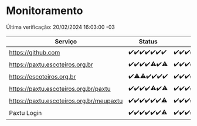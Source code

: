 # Monitoramento

Última verificação: 20/02/2024 16:03:00 -03

|Serviço|Status|Últimas 24h|
|---|---|---|
|https://github.com|<span title="2024-02-13: OK=24">✔️</span><span title="2024-02-14: OK=24">✔️</span><span title="2024-02-15: OK=24">✔️</span><span title="2024-02-16: OK=24">✔️</span><span title="2024-02-17: OK=24">✔️</span><span title="2024-02-18: OK=24">✔️</span><span title="2024-02-19: OK=19">✔️</span>|<span title="19/02/2024 16:04:00 -03 : 200">✔️</span><span title="19/02/2024 17:06:00 -03 : 200">✔️</span><span title="19/02/2024 18:06:00 -03 : 200">✔️</span><span title="19/02/2024 19:04:00 -03 : 200">✔️</span><span title="19/02/2024 20:05:00 -03 : 200">✔️</span><span title="19/02/2024 21:29:00 -03 : 200">✔️</span><span title="19/02/2024 22:37:00 -03 : 200">✔️</span><span title="19/02/2024 23:12:00 -03 : 200">✔️</span><span title="20/02/2024 00:07:00 -03 : 200">✔️</span><span title="20/02/2024 01:08:00 -03 : 200">✔️</span><span title="20/02/2024 02:07:00 -03 : 200">✔️</span><span title="20/02/2024 03:08:00 -03 : 200">✔️</span><span title="20/02/2024 04:06:00 -03 : 200">✔️</span><span title="20/02/2024 05:08:00 -03 : 200">✔️</span><span title="20/02/2024 06:06:00 -03 : 200">✔️</span><span title="20/02/2024 07:06:00 -03 : 200">✔️</span><span title="20/02/2024 08:03:00 -03 : 200">✔️</span><span title="20/02/2024 09:11:00 -03 : 200">✔️</span><span title="20/02/2024 10:06:00 -03 : 200">✔️</span><span title="20/02/2024 11:05:00 -03 : 200">✔️</span><span title="20/02/2024 12:05:00 -03 : 200">✔️</span><span title="20/02/2024 13:07:00 -03 : 200">✔️</span><span title="20/02/2024 14:04:00 -03 : 200">✔️</span><span title="20/02/2024 15:09:00 -03 : 200">✔️</span><span title="20/02/2024 16:03:00 -03 : 200">✔️</span>|
|https://paxtu.escoteiros.org.br|<span title="2024-02-13: OK=24">✔️</span><span title="2024-02-14: OK=24">✔️</span><span title="2024-02-15: OK=24">✔️</span><span title="2024-02-16: OK=24">✔️</span><span title="2024-02-17: OK=23, Falhas=1">⚠️</span><span title="2024-02-18: OK=24">✔️</span><span title="2024-02-19: OK=18, Falhas=1">⚠️</span>|<span title="19/02/2024 16:04:00 -03 : 200">✔️</span><span title="19/02/2024 17:06:00 -03 : 200">✔️</span><span title="19/02/2024 18:06:00 -03 : 200">✔️</span><span title="19/02/2024 19:04:00 -03 : 200">✔️</span><span title="19/02/2024 20:05:00 -03 : 200">✔️</span><span title="19/02/2024 21:29:00 -03 : 200">✔️</span><span title="19/02/2024 22:37:00 -03 : 200">✔️</span><span title="19/02/2024 23:12:00 -03 : 200">✔️</span><span title="20/02/2024 00:07:00 -03 : 200">✔️</span><span title="20/02/2024 01:08:00 -03 : 200">✔️</span><span title="20/02/2024 02:07:00 -03 : 200">✔️</span><span title="20/02/2024 03:08:00 -03 : 200">✔️</span><span title="20/02/2024 04:06:00 -03 : 200">✔️</span><span title="20/02/2024 05:08:00 -03 : 200">✔️</span><span title="20/02/2024 06:06:00 -03 : 200">✔️</span><span title="20/02/2024 07:06:00 -03 : 200">✔️</span><span title="20/02/2024 08:03:00 -03 : 200">✔️</span><span title="20/02/2024 09:11:00 -03 : 200">✔️</span><span title="20/02/2024 10:06:00 -03 : 200">✔️</span><span title="20/02/2024 11:05:00 -03 : 200">✔️</span><span title="20/02/2024 12:05:00 -03 : 200">✔️</span><span title="20/02/2024 13:07:00 -03 : 200">✔️</span><span title="20/02/2024 14:04:00 -03 : 200">✔️</span><span title="20/02/2024 15:09:00 -03 : 200">✔️</span><span title="20/02/2024 16:03:00 -03 : 200">✔️</span>|
|https://escoteiros.org.br|<span title="2024-02-13: OK=24">✔️</span><span title="2024-02-14: OK=22, Falhas=2">⚠️</span><span title="2024-02-15: OK=22, Falhas=2">⚠️</span><span title="2024-02-16: OK=24">✔️</span><span title="2024-02-17: OK=24">✔️</span><span title="2024-02-18: OK=24">✔️</span><span title="2024-02-19: OK=19">✔️</span>|<span title="19/02/2024 16:04:00 -03 : 200">✔️</span><span title="19/02/2024 17:06:00 -03 : 200">✔️</span><span title="19/02/2024 18:06:00 -03 : 200">✔️</span><span title="19/02/2024 19:04:00 -03 : 200">✔️</span><span title="19/02/2024 20:05:00 -03 : 200">✔️</span><span title="19/02/2024 21:29:00 -03 : 200">✔️</span><span title="19/02/2024 22:37:00 -03 : 200">✔️</span><span title="19/02/2024 23:12:00 -03 : 200">✔️</span><span title="20/02/2024 00:07:00 -03 : 200">✔️</span><span title="20/02/2024 01:08:00 -03 : 200">✔️</span><span title="20/02/2024 02:07:00 -03 : 200">✔️</span><span title="20/02/2024 03:08:00 -03 : 200">✔️</span><span title="20/02/2024 04:06:00 -03 : 200">✔️</span><span title="20/02/2024 05:08:00 -03 : 200">✔️</span><span title="20/02/2024 06:06:00 -03 : 200">✔️</span><span title="20/02/2024 07:06:00 -03 : 200">✔️</span><span title="20/02/2024 08:03:00 -03 : 200">✔️</span><span title="20/02/2024 09:11:00 -03 : 200">✔️</span><span title="20/02/2024 10:06:00 -03 : 200">✔️</span><span title="20/02/2024 11:05:00 -03 : 200">✔️</span><span title="20/02/2024 12:05:00 -03 : 200">✔️</span><span title="20/02/2024 13:07:00 -03 : 200">✔️</span><span title="20/02/2024 14:04:00 -03 : 200">✔️</span><span title="20/02/2024 15:09:00 -03 : 200">✔️</span><span title="20/02/2024 16:03:00 -03 : 200">✔️</span>|
|https://paxtu.escoteiros.org.br/paxtu|<span title="2024-02-13: OK=24">✔️</span><span title="2024-02-14: OK=24">✔️</span><span title="2024-02-15: OK=24">✔️</span><span title="2024-02-16: OK=24">✔️</span><span title="2024-02-17: OK=22, Falhas=2">⚠️</span><span title="2024-02-18: OK=24">✔️</span><span title="2024-02-19: OK=18, Falhas=1">⚠️</span>|<span title="19/02/2024 16:04:00 -03 : 200">✔️</span><span title="19/02/2024 17:06:00 -03 : 200">✔️</span><span title="19/02/2024 18:06:00 -03 : 200">✔️</span><span title="19/02/2024 19:04:00 -03 : 200">✔️</span><span title="19/02/2024 20:05:00 -03 : 200">✔️</span><span title="19/02/2024 21:29:00 -03 : 200">✔️</span><span title="19/02/2024 22:37:00 -03 : 200">✔️</span><span title="19/02/2024 23:12:00 -03 : 200">✔️</span><span title="20/02/2024 00:07:00 -03 : 200">✔️</span><span title="20/02/2024 01:08:00 -03 : 200">✔️</span><span title="20/02/2024 02:07:00 -03 : 200">✔️</span><span title="20/02/2024 03:08:00 -03 : 200">✔️</span><span title="20/02/2024 04:06:00 -03 : 200">✔️</span><span title="20/02/2024 05:08:00 -03 : 200">✔️</span><span title="20/02/2024 06:06:00 -03 : 200">✔️</span><span title="20/02/2024 07:06:00 -03 : 200">✔️</span><span title="20/02/2024 08:03:00 -03 : 200">✔️</span><span title="20/02/2024 09:11:00 -03 : 200">✔️</span><span title="20/02/2024 10:06:00 -03 : 200">✔️</span><span title="20/02/2024 11:05:00 -03 : 200">✔️</span><span title="20/02/2024 12:05:00 -03 : 200">✔️</span><span title="20/02/2024 13:07:00 -03 : 200">✔️</span><span title="20/02/2024 14:04:00 -03 : 200">✔️</span><span title="20/02/2024 15:09:00 -03 : 200">✔️</span><span title="20/02/2024 16:03:00 -03 : 200">✔️</span>|
|https://paxtu.escoteiros.org.br/meupaxtu|<span title="2024-02-13: OK=24">✔️</span><span title="2024-02-14: OK=24">✔️</span><span title="2024-02-15: OK=24">✔️</span><span title="2024-02-16: OK=24">✔️</span><span title="2024-02-17: OK=24">✔️</span><span title="2024-02-18: OK=24">✔️</span><span title="2024-02-19: OK=18, Falhas=1">⚠️</span>|<span title="19/02/2024 16:04:00 -03 : 200">✔️</span><span title="19/02/2024 17:06:00 -03 : 200">✔️</span><span title="19/02/2024 18:06:00 -03 : 200">✔️</span><span title="19/02/2024 19:04:00 -03 : 200">✔️</span><span title="19/02/2024 20:05:00 -03 : 200">✔️</span><span title="19/02/2024 21:29:00 -03 : 200">✔️</span><span title="19/02/2024 22:37:00 -03 : 200">✔️</span><span title="19/02/2024 23:12:00 -03 : 200">✔️</span><span title="20/02/2024 00:07:00 -03 : 200">✔️</span><span title="20/02/2024 01:08:00 -03 : 200">✔️</span><span title="20/02/2024 02:07:00 -03 : 200">✔️</span><span title="20/02/2024 03:08:00 -03 : 200">✔️</span><span title="20/02/2024 04:06:00 -03 : 200">✔️</span><span title="20/02/2024 05:08:00 -03 : 200">✔️</span><span title="20/02/2024 06:06:00 -03 : 200">✔️</span><span title="20/02/2024 07:06:00 -03 : 200">✔️</span><span title="20/02/2024 08:03:00 -03 : 200">✔️</span><span title="20/02/2024 09:11:00 -03 : 200">✔️</span><span title="20/02/2024 10:06:00 -03 : 200">✔️</span><span title="20/02/2024 11:05:00 -03 : 200">✔️</span><span title="20/02/2024 12:05:00 -03 : 200">✔️</span><span title="20/02/2024 13:07:00 -03 : 200">✔️</span><span title="20/02/2024 14:04:00 -03 : 200">✔️</span><span title="20/02/2024 15:09:00 -03 : 200">✔️</span><span title="20/02/2024 16:03:00 -03 : 200">✔️</span>|
|Paxtu Login|<span title="2024-02-13: OK=24">✔️</span><span title="2024-02-14: OK=24">✔️</span><span title="2024-02-15: OK=24">✔️</span><span title="2024-02-16: OK=24">✔️</span><span title="2024-02-17: OK=24">✔️</span><span title="2024-02-18: OK=24">✔️</span><span title="2024-02-19: OK=18, Falhas=1">⚠️</span>|<span title="19/02/2024 16:04:00 -03 : 200">✔️</span><span title="19/02/2024 17:06:00 -03 : 200">✔️</span><span title="19/02/2024 18:06:00 -03 : 200">✔️</span><span title="19/02/2024 19:04:00 -03 : 200">✔️</span><span title="19/02/2024 20:05:00 -03 : 200">✔️</span><span title="19/02/2024 21:29:00 -03 : 200">✔️</span><span title="19/02/2024 22:37:00 -03 : 200">✔️</span><span title="19/02/2024 23:12:00 -03 : 200">✔️</span><span title="20/02/2024 00:07:00 -03 : 200">✔️</span><span title="20/02/2024 01:08:00 -03 : 200">✔️</span><span title="20/02/2024 02:07:00 -03 : 200">✔️</span><span title="20/02/2024 03:08:00 -03 : 200">✔️</span><span title="20/02/2024 04:06:00 -03 : 200">✔️</span><span title="20/02/2024 05:08:00 -03 : 200">✔️</span><span title="20/02/2024 06:06:00 -03 : 200">✔️</span><span title="20/02/2024 07:06:00 -03 : 200">✔️</span><span title="20/02/2024 08:03:00 -03 : 200">✔️</span><span title="20/02/2024 09:11:00 -03 : 200">✔️</span><span title="20/02/2024 10:06:00 -03 : 200">✔️</span><span title="20/02/2024 11:05:00 -03 : 200">✔️</span><span title="20/02/2024 12:05:00 -03 : 200">✔️</span><span title="20/02/2024 13:07:00 -03 : 200">✔️</span><span title="20/02/2024 14:04:00 -03 : 200">✔️</span><span title="20/02/2024 15:09:00 -03 : 200">✔️</span><span title="20/02/2024 16:03:00 -03 : 200">✔️</span>|
